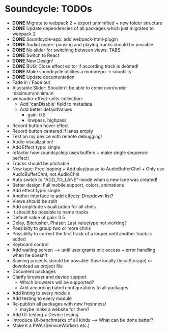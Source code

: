 # Soundcycle: TODOs
- __DONE__ Migrate to webpack 2 + export unminified + new folder structure
- __DONE__ Update dependencies of all packages which just migrated to webpack 2
- __DONE__ Soundcycle-app: add webpack-html-plugin
- __DONE__ AudioLooper: pausing and playing tracks should be possible
- __DONE__ No slider for switching between views: TABS
- __DONE__ Switch to React
- __DONE__ New Design!
- __DONE__ BUG: Close effect editor if according track is deleted!
- __DONE__ Make soundcycle utilities a monorepo -> sountility
- __DONE__ Update documentation
- Fade in / Fade out
- Ajustable Slider: Shouldn't be able to come over/under maximum/minimum
- webaudio-effect-units-collection:
  - Add 'canDisable' field to metadata
  - Add better defaultValues
    - gain: 0.5
    - lowpass, highpass
- Record button hover effect
- Record button centered if lanes empty
- Test on my device with remote debugging!
- Audio visualization!
- Add Effect type: single
- refactor how soundcyclejs uses buffers + make single sequence perfect!
- Tracks should be pitchable
- New type: Free looping + Add play/pause to AudioBufferChnl + Only use AudioBufferChnl, not AudioChnl
- Auto switch to "ADD_TO_LANE"-mode when a new lane was created!
- Better design: Full mobile support, colors, animations
- Add effect type: single
- Another interface to add effects: Dropdown list?
- Views should be split
- Add amplitude visualization for all chnls
- It should be possible to name tracks
- Default value of gain: 0.5
- Delay, Bitcrusher, Phaser: Last valuetype not working?
- Possiblity to group two or more chnls
- Possiblity to correct the first track of a looper until another track is added
- Keyboard control
- Add waiting screen --> until user grants mic access + error handling when he doesn't
- Saveing projects should be possible: Save locally (localStorage) or download as project file
- Document packages
- Clarify browser and device support
  - Which browsers will be supported?
  - Add according babel configurations to all packages
- Add linting to every module
- Add testing to every module
- Re-publish all packages with new freshness!
  - maybe make a website for them?
- Add UI-testing + Device testing
- Introduce UI-benchmarks of all kinds --> What can be done better?
- Make it a PWA (ServiceWorkers etc.)
